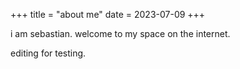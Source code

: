 +++
title = "about me"
date = 2023-07-09
+++

i am sebastian. welcome to my space on the internet.

editing for testing.